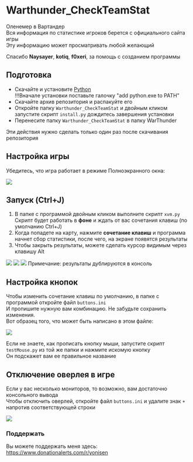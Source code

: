 # Warthunder_CheckTeamStat
 Оленемер в Вартандер<br>
 Вся информация по статистике игроков берется с официального сайта игры<br>
 Эту информацию может просматривать любой желающий
 
 Спасибо <b>Naysayer</b>, <b>kotiq</b>, <b>f0xeri</b>, за помощь с созданием программы

## Подготовка

- Скачайте и установите <a href="https://www.python.org/ftp/python/3.10.6/python-3.10.6-amd64.exe">Python</a><br>
!!!Вначале установки поставьте галочку "add python.exe to PATH"
- Скачайте архив репозитория и распакуйте его
- Откройте папку `Warthunder_CheckTeamStat` и двойным кликом запустите скрипт `install.py` дождитесь завершения установки<br>
- Перенесите папку `Warthunder_CheckTeamStat` в папку WarThunder<br>

Эти действия нужно сделать только один раз после скачивания репозитория 

## Настройка игры

Убедитесь, что игра работает в режиме Полноэкранного окна:

<img src="https://github.com/Yonisen/Warthunder_CheckTeamStat/blob/main/data/screen1.png">

## Запуск (Ctrl+J)

1. В папке с программой двойным кликом выполните скрипт `xvm.py`<br>
Скрипт будет работать в <b>фоне</b> и ждать от вас сочетания клавиш (по умолчанию Ctrl+J)<br>
2. Когда попадете на карту, нажмите <b>сочетание клавиш</b> и программа начнет сбор статистики, после чего, на экране появятся результаты
3. Чтобы закрыть результаты, можете сделать курсор видимым через клавишу Alt
<img src="https://github.com/Yonisen/Warthunder_CheckTeamStat/blob/main/data/screen2.png">
<img src="https://github.com/Yonisen/Warthunder_CheckTeamStat/blob/main/data/screen3.png">
<img src="https://github.com/Yonisen/Warthunder_CheckTeamStat/blob/main/data/screen5.png">
Примечание: результаты дублируются в консоль

## Настройка кнопок

Чтобы изменить сочетание клавиш по умолчанию, в папке с программой откройте файл `buttons.ini`<br>
И пропишите нужную вам комбинацию. Не забудьте сохранить изменения.<br>
Вот образец того, что может быть написано в этом файле:

<img src="https://github.com/Yonisen/Warthunder_CheckTeamStat/blob/main/data/screen4.png">

Если не знаете, как прописать кнопку мыши, запустите скрипт `testMouse.py` из той же папки и нажмите искомую кнопку<br>
Он подскажет вам ее правильное название

## Отключение оверлея в игре

Если у вас несколько мониторов, то возможно, вам достаточно консольного вывода<br>
Чтобы отключить оверлей, откройте файл `buttons.ini` и удалите знак `+` напротив соответствующей строки

<img src="https://github.com/Yonisen/Warthunder_CheckTeamStat/blob/main/data/screen7.png">

### Поддержать
Вы можете поддержать меня здесь:<br>
https://www.donationalerts.com/r/yonisen
